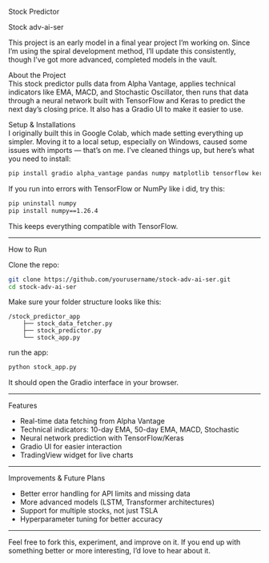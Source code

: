 Stock Predictor


Stock adv-ai-ser  

This project is an early  model in a final year project I’m working on. Since I’m using the spiral development method, I’ll update this consistently, though I’ve got more advanced, completed models in the vault.  

 About the Project  
This stock predictor pulls data from Alpha Vantage, applies technical indicators like EMA, MACD, and Stochastic Oscillator, then runs that data through a neural network built with TensorFlow and Keras to predict the next day’s closing price. It also has a Gradio UI to make it easier to use.  

 Setup & Installations  
I originally built this in Google Colab, which made setting everything up simpler. Moving it to a local setup, especially on Windows, caused some issues with imports — that’s on me. I’ve cleaned things up, but here’s what you need to install:  

```bash
pip install gradio alpha_vantage pandas numpy matplotlib tensorflow keras ta scikit-learn
```

If you run into errors with TensorFlow or NumPy like i did, try this:  

```bash
pip uninstall numpy
pip install numpy==1.26.4
```

This keeps everything compatible with TensorFlow.  

---

 How to Run  

Clone the repo:
   ```bash
   git clone https://github.com/yourusername/stock-adv-ai-ser.git
   cd stock-adv-ai-ser
   ```

Make sure your folder structure looks like this:
   ```
   /stock_predictor_app
       ├── stock_data_fetcher.py
       ├── stock_predictor.py
       └── stock_app.py
   ```

run the app:
   ```bash
   python stock_app.py
   ```

It should open the Gradio interface in your browser.  

---

Features  
- Real-time data fetching from Alpha Vantage  
- Technical indicators: 10-day EMA, 50-day EMA, MACD, Stochastic  
- Neural network prediction with TensorFlow/Keras  
- Gradio UI for easier interaction  
- TradingView widget for live charts  

---

Improvements & Future Plans  
- Better error handling for API limits and missing data  
- More advanced models (LSTM, Transformer architectures)  
- Support for multiple stocks, not just TSLA  
- Hyperparameter tuning for better accuracy  

---

Feel free to fork this, experiment, and improve on it. If you end up with something better or more interesting, I’d love to hear about it.  


